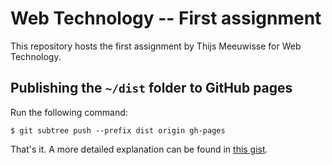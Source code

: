 # Web Technology -- First assignment

This repository hosts the first assignment by Thijs Meeuwisse for Web Technology.

## Publishing the `~/dist` folder to GitHub pages

Run the following command:

    $ git subtree push --prefix dist origin gh-pages

That's it. A more detailed explanation can be found in [this gist](https://gist.github.com/cobyism/4730490).
